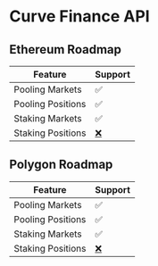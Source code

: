 # Curve Finance API

## Ethereum Roadmap&#x20;

| Feature           | Support                                 |
| ----------------- | --------------------------------------- |
| Pooling Markets   | ✅                                       |
| Pooling Positions | ✅                                       |
| Staking Markets   | ✅                                       |
| Staking Positions | [❌](https://emojipedia.org/cross-mark/) |

## Polygon Roadmap&#x20;

| Feature           | Support                                 |
| ----------------- | --------------------------------------- |
| Pooling Markets   | ✅                                       |
| Pooling Positions | ✅                                       |
| Staking Markets   | ✅                                       |
| Staking Positions | [❌](https://emojipedia.org/cross-mark/) |

##
